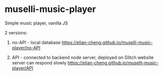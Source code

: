 # muselli-music-player

Simple music player, vanilla JS

2 versions:

1. no-API - local database
   https://elian-cheng.github.io/muselli-music-player/no-API

2. API - connected to backend node server, deployed on Glitch website
   server can respond slowly
   https://elian-cheng.github.io/muselli-music-player/API
